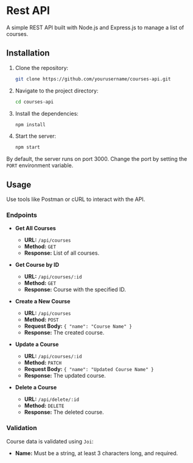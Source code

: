 # Rest API

A simple REST API built with Node.js and Express.js to manage a list of courses.

## Installation

1. Clone the repository:
    ```bash
    git clone https://github.com/yourusername/courses-api.git
    ```

2. Navigate to the project directory:
    ```bash
    cd courses-api
    ```

3. Install the dependencies:
    ```bash
    npm install
    ```

4. Start the server:
    ```bash
    npm start
    ```

By default, the server runs on port 3000. Change the port by setting the `PORT` environment variable.

## Usage

Use tools like Postman or cURL to interact with the API.

### Endpoints

- **Get All Courses**
    - **URL:** `/api/courses`
    - **Method:** `GET`
    - **Response:** List of all courses.

- **Get Course by ID**
    - **URL:** `/api/courses/:id`
    - **Method:** `GET`
    - **Response:** Course with the specified ID.

- **Create a New Course**
    - **URL:** `/api/courses`
    - **Method:** `POST`
    - **Request Body:** `{ "name": "Course Name" }`
    - **Response:** The created course.

- **Update a Course**
    - **URL:** `/api/courses/:id`
    - **Method:** `PATCH`
    - **Request Body:** `{ "name": "Updated Course Name" }`
    - **Response:** The updated course.

- **Delete a Course**
    - **URL:** `/api/delete/:id`
    - **Method:** `DELETE`
    - **Response:** The deleted course.

### Validation

Course data is validated using `Joi`:
- **Name:** Must be a string, at least 3 characters long, and required.

